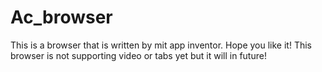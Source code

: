 # Ac_browser
This is a browser that is written by mit app inventor. Hope you like it!
This browser is not supporting video or tabs yet but it will in future!
